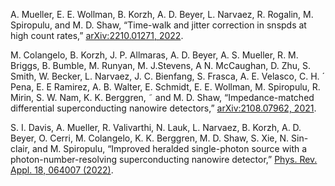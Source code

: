 A. Mueller, E. E. Wollman, B. Korzh, A. D. Beyer, L. Narvaez, R. Rogalin, M. Spiropulu, and M. D. Shaw, “Time-walk and jitter correction in snspds at high count rates,” [arXiv:2210.01271, 2022](https://arxiv.org/abs/2210.01271).

M. Colangelo, B. Korzh, J. P. Allmaras, A. D. Beyer, A. S. Mueller, R. M. Briggs, B. Bumble, M. Runyan, M. J.Stevens, A N. McCaughan, D. Zhu, S. Smith, W. Becker, L. Narvaez, J. C. Bienfang, S. Frasca, A. E. Velasco, C. H. ´ Pena, E. E Ramirez, A. B. Walter, E. Schmidt, E. E. Wollman, M. Spiropulu, R. Mirin, S. W. Nam, K. K. Berggren, ˜ and M. D. Shaw, “Impedance-matched differential superconducting nanowire detectors,” [arXiv:2108.07962, 2021](https://arxiv.org/abs/2108.07962).

S. I. Davis, A. Mueller, R. Valivarthi, N. Lauk, L. Narvaez, B. Korzh, A. D. Beyer, O. Cerri, M. Colangelo, K. K. Berggren, M. D. Shaw, S. Xie, N. Sin- clair, and M. Spiropulu, “Improved heralded single-photon source with a photon-number-resolving superconducting nanowire detector,” [Phys. Rev. Appl. 18, 064007 (2022)](https://link.aps.org/doi/10.1103/PhysRevApplied.18.064007).
